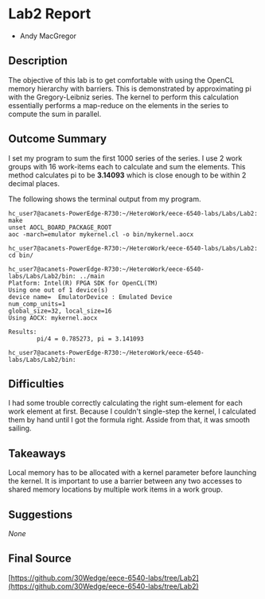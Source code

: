 # Lab2  Report
- Andy MacGregor

## Description

The objective of this lab is to get comfortable with using the OpenCL memory hierarchy with barriers. This is demonstrated by approximating pi with the Gregory-Leibniz series. The kernel to perform this calculation essentially performs a map-reduce on the elements in the series to compute the sum in parallel.

## Outcome Summary

I set my program to sum the first 1000 series of the series. I use 2 work groups with 16 work-items each to calculate and sum the elements. This method calculates pi to be **3.14093** which is close enough to be within 2 decimal places.

The following shows the terminal output from my program.
```
hc_user7@acanets-PowerEdge-R730:~/HeteroWork/eece-6540-labs/Labs/Lab2: make
unset AOCL_BOARD_PACKAGE_ROOT
aoc -march=emulator mykernel.cl -o bin/mykernel.aocx

hc_user7@acanets-PowerEdge-R730:~/HeteroWork/eece-6540-labs/Labs/Lab2: cd bin/

hc_user7@acanets-PowerEdge-R730:~/HeteroWork/eece-6540-labs/Labs/Lab2/bin: ../main
Platform: Intel(R) FPGA SDK for OpenCL(TM)
Using one out of 1 device(s)
device name=  EmulatorDevice : Emulated Device
num_comp_units=1
global_size=32, local_size=16
Using AOCX: mykernel.aocx

Results:
        pi/4 = 0.785273, pi = 3.141093

hc_user7@acanets-PowerEdge-R730:~/HeteroWork/eece-6540-labs/Labs/Lab2/bin:
```

## Difficulties

I had some trouble correctly calculating the right sum-element for each work element at first. Because I couldn't single-step the kernel, I calculated them by hand until I got the formula right. Asside from that, it was smooth sailing.

## Takeaways
Local memory has to be allocated with a kernel parameter before launching the kernel. It is important to use a barrier between any two accesses to shared memory locations by multiple work items in a work group.

## Suggestions
*None*

## Final Source
[https://github.com/30Wedge/eece-6540-labs/tree/Lab2](https://github.com/30Wedge/eece-6540-labs/tree/Lab2)